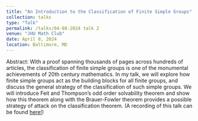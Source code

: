 ```yaml
---
title: "An Introduction to the Classification of Finite Simple Groups"
collection: talks
type: "Talk"
permalink: /talks/04-08-2024 talk 2
venue: "JHU Math Club"
date: April 8, 2024
location: Baltimore, MD
---
```


Abstract: With a proof spanning thousands of pages across hundreds of articles, the classification of finite simple groups is one of the monumental achievements of 20th century mathematics. In my talk, we will explore how finite simple groups act as the building blocks for all finite groups, and discuss the general strategy of the classification of such simple groups. We will introduce Feit and Thompson’s odd order solvability theorem and show how this theorem along with the Brauer-Fowler theorem provides a possible strategy of attack on the classification theorem. 
(A recording of this talk can be found [here!](https://www.youtube.com/watch?v=wqY04u5pmdI&t=2561s))



